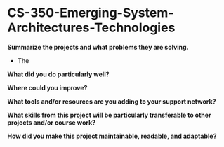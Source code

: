 # CS-350-Emerging-System-Architectures-Technologies

**Summarize the projects and what problems they are solving.**
  * The 

**What did you do particularly well?**


**Where could you improve?**


**What tools and/or resources are you adding to your support network?**


**What skills from this project will be particularly transferable to other projects and/or course work?**


**How did you make this project maintainable, readable, and adaptable?**
